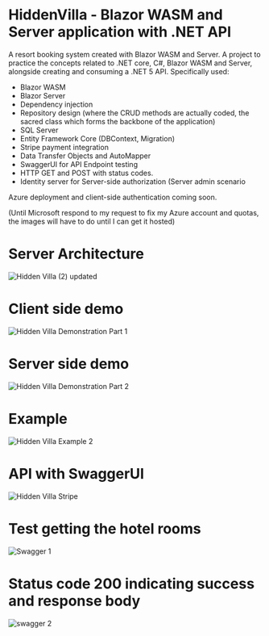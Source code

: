 # HiddenVilla - Blazor WASM and Server application with .NET API
A resort booking system created with Blazor WASM and Server.
A project to practice the concepts related to .NET core, C#, Blazor WASM and Server, alongside creating and consuming a .NET 5 API.
Specifically used:
- Blazor WASM
- Blazor Server
- Dependency injection
- Repository design (where the CRUD methods are actually coded, the sacred class which forms the backbone of the application)
- SQL Server
- Entity Framework Core (DBContext, Migration)
- Stripe payment integration
- Data Transfer Objects and AutoMapper
- SwaggerUI for API Endpoint testing
- HTTP GET and POST with status codes. 
- Identity server for Server-side authorization (Server admin scenario

Azure deployment and client-side authentication coming soon.

(Until Microsoft respond to my request to fix my Azure account and quotas, the images will have to do until I can get it hosted)

# Server Architecture

![Hidden Villa (2) updated](https://user-images.githubusercontent.com/50192239/146516885-1ff684bb-2bf2-4f24-94b9-043b1a0aacde.png)
# Client side demo

![Hidden Villa Demonstration Part 1](https://user-images.githubusercontent.com/50192239/146742269-61e1f3d1-830e-4547-9a19-5800e3421468.gif)

# Server side demo

![Hidden Villa Demonstration Part 2](https://user-images.githubusercontent.com/50192239/146742324-bf494fa9-4161-4b08-955c-4d02b92c85e8.gif)


# Example 

![Hidden Villa Example 2](https://user-images.githubusercontent.com/50192239/146658572-242c20f2-e558-4cf8-b0b5-b96cc6a70fba.png)

# API with SwaggerUI
![Hidden Villa Stripe](https://user-images.githubusercontent.com/50192239/146515620-5ff405e2-51f5-4d18-8ecc-cba72dd43c16.PNG)

# Test getting the hotel rooms
![Swagger 1](https://user-images.githubusercontent.com/50192239/146515674-2cd35937-7ee9-45ef-9a28-f7c1970f1253.PNG)

# Status code 200 indicating success and response body
![swagger 2](https://user-images.githubusercontent.com/50192239/146515748-f2f4022a-c693-4b33-b951-73038ac3e021.PNG)
